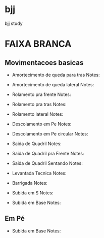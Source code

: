 # bjj
bjj study

# FAIXA BRANCA

## Movimentacoes basicas

- Amortecimento de queda para tras
Notes:

- Amortecimento de queda lateral
Notes:

- Rolamento pra frente
Notes:

- Rolamento pra tras
Notes:

- Rolamento lateral
Notes:

- Descolamento em Pe
Notes: 

- Descolamento em Pe circular
Notes: 

- Saida de Quadril
Notes: 

- Saida de Quadril pra Frente
Notes: 

- Saida de Quadril Sentando
Notes:

- Levantada Tecnica
Notes: 

- Barrigada
Notes: 

- Subida em S
Notes:

- Subida em Base
Notes:



## Em Pé

- Subida em Base
Notes:








































